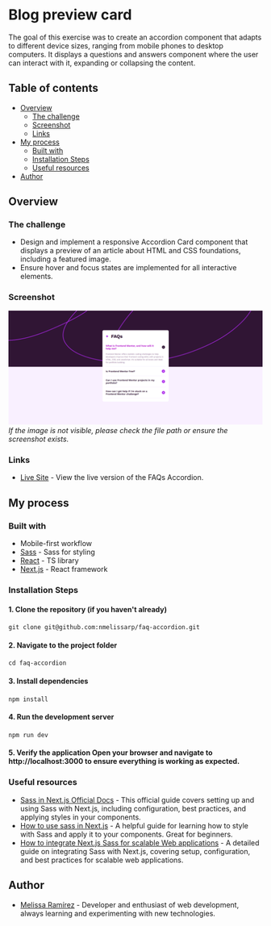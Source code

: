# Blog preview card

The goal of this exercise was to create an accordion component that adapts to different device sizes, ranging from mobile phones to desktop computers. It displays a questions and answers component where the user can interact with it, expanding or collapsing the content.

## Table of contents

- [Overview](#overview)
  - [The challenge](#the-challenge)
  - [Screenshot](#screenshot)
  - [Links](#links)
- [My process](#my-process)
  - [Built with](#built-with)
  - [Installation Steps](#installation-steps)
  - [Useful resources](#useful-resources)
- [Author](#author)


## Overview

### The challenge
- Design and implement a responsive Accordion Card component that displays a preview of an article about HTML and CSS foundations, including a featured image.
- Ensure hover and focus states are implemented for all interactive elements.

### Screenshot

![](./screenshot.png)
_If the image is not visible, please check the file path or ensure the screenshot exists._

### Links

- [Live Site](https://faq-accordion-one-alpha.vercel.app/) - View the live version of the FAQs Accordion.

## My process

### Built with

- Mobile-first workflow
- [Sass](https://nextjs.org/docs/app/building-your-application/styling/sass) - Sass for styling
- [React](https://reactjs.org/) - TS library
- [Next.js](https://nextjs.org/) - React framework

### Installation Steps

  #### 1. Clone the repository (if you haven't already)
    git clone git@github.com:nmelissarp/faq-accordion.git
  #### 2. Navigate to the project folder
    cd faq-accordion
  #### 3. Install dependencies
    npm install
  #### 4. Run the development server
    npm run dev
  #### 5. Verify the application Open your browser and navigate to http://localhost:3000 to ensure everything is working as expected.

### Useful resources

- [Sass in Next.js Official Docs](https://nextjs.org/docs/app/building-your-application/styling/sass) - This official guide covers setting up and using Sass with Next.js, including configuration, best practices, and applying styles in your components.
- [How to use sass in Next.js](https://medium.com/@farihatulmaria/how-to-integrate-css-and-sass-in-next-js-6264e75bc268) - A helpful guide for learning how to style with Sass and apply it to your components. Great for beginners.
- [How to integrate Next.js Sass for scalable Web applications](https://www.dhiwise.com/post/how-to-integrate-nextjs-sass-for-scalable-web-applications) - A detailed guide on integrating Sass with Next.js, covering setup, configuration, and best practices for scalable web applications.

## Author

- [Melissa Ramírez](https://www.linkedin.com/in/nmelissarp/) - Developer and enthusiast of web development, always learning and experimenting with new technologies.
